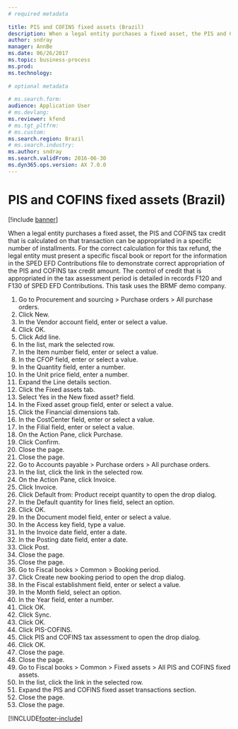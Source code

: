 ```yaml
--- 
# required metadata 
 
title: PIS and COFINS fixed assets (Brazil)
description: When a legal entity purchases a fixed asset, the PIS and COFINS tax credit that is calculated on that transaction can be appropriated in a specific number of installments. 
author: sndray
manager: AnnBe 
ms.date: 06/26/2017
ms.topic: business-process 
ms.prod:  
ms.technology:  
 
# optional metadata 
 
# ms.search.form:   
audience: Application User 
# ms.devlang:  
ms.reviewer: kfend
# ms.tgt_pltfrm:  
# ms.custom:  
ms.search.region: Brazil
# ms.search.industry: 
ms.author: sndray
ms.search.validFrom: 2016-06-30 
ms.dyn365.ops.version: AX 7.0.0 
---
```

# PIS and COFINS fixed assets (Brazil)

[!include [banner](../../includes/banner.md)]

When a legal entity purchases a fixed asset, the PIS and COFINS tax credit that is calculated on that transaction can be appropriated in a specific number of installments. For the correct calculation for this tax refund, the legal entity must present a specific fiscal book or report for the information in the SPED EFD Contributions file to demonstrate correct appropriation of the PIS and COFINS tax credit amount. The control of credit that is appropriated in the tax assessment period is detailed in records F120 and F130 of SPED EFD Contributions. This task uses the BRMF demo company.

1. Go to Procurement and sourcing > Purchase orders > All purchase orders.
2. Click New.
3. In the Vendor account field, enter or select a value.
4. Click OK.
5. Click Add line.
6. In the list, mark the selected row.
7. In the Item number field, enter or select a value.
8. In the CFOP field, enter or select a value.
9. In the Quantity field, enter a number.
10. In the Unit price field, enter a number.
11. Expand the Line details section.
12. Click the Fixed assets tab.
13. Select Yes in the New fixed asset? field.
14. In the Fixed asset group field, enter or select a value.
15. Click the Financial dimensions tab.
16. In the CostCenter field, enter or select a value.
17. In the Filial field, enter or select a value.
18. On the Action Pane, click Purchase.
19. Click Confirm.
20. Close the page.
21. Close the page.
22. Go to Accounts payable > Purchase orders > All purchase orders.
23. In the list, click the link in the selected row.
24. On the Action Pane, click Invoice.
25. Click Invoice.
26. Click Default from: Product receipt quantity to open the drop dialog.
27. In the Default quantity for lines field, select an option.
28. Click OK.
29. In the Document model field, enter or select a value.
30. In the Access key field, type a value.
31. In the Invoice date field, enter a date.
32. In the Posting date field, enter a date.
33. Click Post.
34. Close the page.
35. Close the page.
36. Go to Fiscal books > Common > Booking period.
37. Click Create new booking period to open the drop dialog.
38. In the Fiscal establishment field, enter or select a value.
39. In the Month field, select an option.
40. In the Year field, enter a number.
41. Click OK.
42. Click Sync.
43. Click OK.
44. Click PIS-COFINS.
45. Click PIS and COFINS tax assessment to open the drop dialog.
46. Click OK.
47. Close the page.
48. Close the page.
49. Go to Fiscal books > Common > Fixed assets > All PIS and COFINS fixed assets.
50. In the list, click the link in the selected row.
51. Expand the PIS and COFINS fixed asset transactions section.
52. Close the page.
53. Close the page.



[!INCLUDE[footer-include](../../../includes/footer-banner.md)]